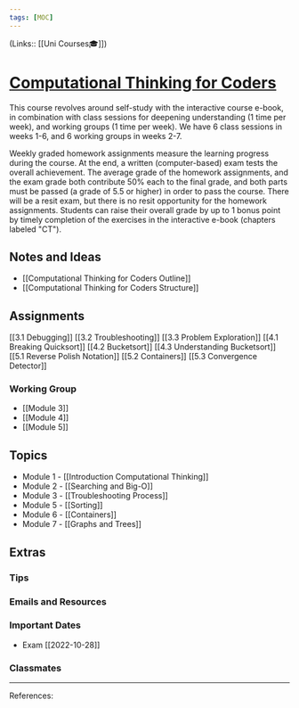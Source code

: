 ```yaml
---
tags: [MOC]
---
```

(Links:: [[Uni Courses🎓]])
# [Computational Thinking for Coders](https://canvas.vu.nl/courses/64375)
This course revolves around self-study with the interactive course e-book, in combination with class sessions for deepening understanding (1 time per week), and working groups (1 time per week). We have 6 class sessions in weeks 1-6, and 6 working groups in weeks 2-7.

Weekly graded homework assignments measure the learning progress during the course. At the end, a written (computer-based) exam tests the overall achievement. The average grade of the homework assignments, and the exam grade both contribute 50% each to the final grade, and both parts must be passed (a grade of 5.5 or higher) in order to pass the course. There will be a resit exam, but there is no resit opportunity for the homework assignments. Students can raise their overall grade by up to 1 bonus point by timely completion of the exercises in the interactive e-book (chapters labeled "CT").
## Notes and Ideas
- [[Computational Thinking for Coders Outline]]
- [[Computational Thinking for Coders Structure]]
## Assignments
[[3.1 Debugging]]
[[3.2 Troubleshooting]]
[[3.3 Problem Exploration]]
[[4.1 Breaking Quicksort]]
[[4.2 Bucketsort]]
[[4.3 Understanding Bucketsort]]
[[5.1  Reverse Polish Notation]]
[[5.2 Containers]]
[[5.3 Convergence Detector]]
### Working Group
- [[Module 3]]
- [[Module 4]]
- [[Module 5]]
## Topics
- Module 1 - [[Introduction Computational Thinking]]
- Module 2 - [[Searching and Big-O]]
- Module 3 - [[Troubleshooting Process]]
- Module 5 - [[Sorting]]
- Module 6 - [[Containers]]
- Module 7 - [[Graphs and Trees]]
## Extras
### Tips
### Emails and Resources
### Important Dates
- Exam [[2022-10-28]]
### Classmates
___
References:

